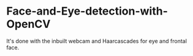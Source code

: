 # Face-and-Eye-detection-with-OpenCV
It's done with the inbuilt webcam and Haarcascades for eye and frontal face.
